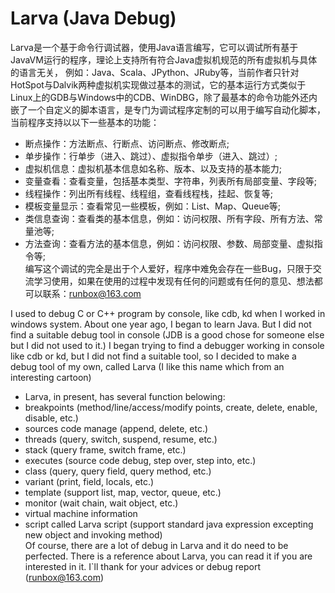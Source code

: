 # Larva (Java Debug)

Larva是一个基于命令行调试器，使用Java语言编写，它可以调试所有基于JavaVM运行的程序，理论上支持所有符合Java虚拟机规范的所有虚拟机与具体的语言无关，
例如：Java、Scala、JPython、JRuby等，当前作者只针对HotSpot与Dalvik两种虚拟机实现做过基本的测试，它的基本运行方式类似于Linux上的GDB与Windows中的CDB、WinDBG，除了最基本的命令功能外还内嵌了一个自定义的脚本语言，是专门为调试程序定制的可以用于编写自动化脚本，当前程序支持以以下一些基本的功能：
* 断点操作：方法断点、行断点、访问断点、修改断点;
* 单步操作：行单步（进入、跳过）、虚拟指令单步（进入、跳过）;
* 虚拟机信息：虚拟机基本信息如名称、版本、以及支持的基本能力;
* 变量查看：查看变量，包括基本类型、字符串，列表所有局部变量、字段等;
* 线程操作：列出所有线程、线程组，查看线程栈，挂起、恢复等;
* 模板变量显示：查看常见一些模板，例如：List、Map、Queue等;
* 类信息查询：查看类的基本信息，例如：访问权限、所有字段、所有方法、常量池等;
* 方法查询：查看方法的基本信息，例如：访问权限、参数、局部变量、虚拟指令等;<br>
编写这个调试的完全是出于个人爱好，程序中难免会存在一些Bug，只限于交流学习使用，如果在使用的过程中发现有任何的问题或有任何的意见、想法都可以联系：runbox@163.com

I used to debug C or C++ program by console, like cdb, kd when I worked in windows system. About one year ago, I began to learn Java. But I did not find a suitable debug tool in console (JDB is a good chose for someone else but I did not used to it.) I began trying to find a debugger working in console like cdb or kd, but I did not find a suitable tool, so I decided to make a debug tool of my own, called Larva (I like this name which from an interesting cartoon)
* Larva, in present, has several function belowing:
* breakpoints (method/line/access/modify points, create, delete, enable, disable, etc.)
* sources code manage (append, delete, etc.)
* threads (query, switch, suspend, resume, etc.)
* stack (query frame, switch frame, etc.)
* executes (source code debug, step over, step into, etc.)
* class (query, query field, query method, etc.)
* variant (print, field, locals, etc.)
* template (support list, map, vector, queue, etc.)
* monitor (wait chain, wait object, etc.)
* virtual machine information
* script called Larva script (support standard java expression excepting new object and invoking method)<br>
Of course, there are a lot of debug in Larva and it do need to be perfected. 
There is a reference about Larva, you can read it if you are interested in it.
I`ll thank for your advices or debug report (runbox@163.com)  
